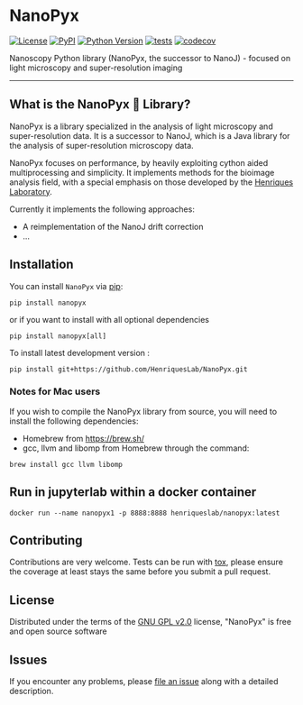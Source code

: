 # NanoPyx

[![License](https://img.shields.io/pypi/l/nanopyx.svg?color=green)](https://github.com/HenriquesLab/NanoPyx/blob/main/LICENSE)
[![PyPI](https://img.shields.io/pypi/v/nanopyx.svg?color=green)](https://pypi.org/project/nanopyx)
[![Python Version](https://img.shields.io/pypi/pyversions/nanopyx.svg?color=green)](https://python.org)
[![tests](https://github.com/HenriquesLab/NanoPyx/workflows/tests/badge.svg)](https://github.com/HenriquesLab/NanoPyx/actions)
[![codecov](https://codecov.io/gh/HenriquesLab/NanoPyx/branch/main/graph/badge.svg)](https://codecov.io/gh/HenriquesLab/NanoPyx)

Nanoscopy Python library (NanoPyx, the successor to NanoJ) - focused on light microscopy and super-resolution imaging

---

## What is the NanoPyx 🔬 Library?

NanoPyx is a library specialized in the analysis of light microscopy and super-resolution data.
It is a successor to NanoJ, which is a Java library for the analysis of super-resolution microscopy data.

NanoPyx focuses on performance, by heavily exploiting cython aided multiprocessing and simplicity. It implements methods for the bioimage analysis field, with a special emphasis on those developed by the [Henriques Laboratory](https://henriqueslab.github.io/).

Currently it implements the following approaches:

- A reimplementation of the NanoJ drift correction
- ...

## Installation

You can install `NanoPyx` via [pip]:

```shell
pip install nanopyx
```

or if you want to install with all optional dependencies

```shell
pip install nanopyx[all]
```

To install latest development version :

    pip install git+https://github.com/HenriquesLab/NanoPyx.git

### Notes for Mac users

If you wish to compile the NanoPyx library from source, you will need to install the following dependencies:

- Homebrew from https://brew.sh/
- gcc, llvm and libomp from Homebrew through the command:

```shell
brew install gcc llvm libomp
```

## Run in jupyterlab within a docker container

```shell
docker run --name nanopyx1 -p 8888:8888 henriqueslab/nanopyx:latest
```

## Contributing

Contributions are very welcome. Tests can be run with [tox], please ensure
the coverage at least stays the same before you submit a pull request.

## License

Distributed under the terms of the [GNU GPL v2.0] license,
"NanoPyx" is free and open source software

## Issues

If you encounter any problems, please [file an issue] along with a detailed description.

[gnu gpl v2.0]: http://www.gnu.org/licenses/gpl-2.0.txt
[apache software license 2.0]: http://www.apache.org/licenses/LICENSE-2.0
[mozilla public license 2.0]: https://www.mozilla.org/media/MPL/2.0/index.txt
[file an issue]: https://github.com/HenriquesLab/NanoPyx/issues
[tox]: https://tox.readthedocs.io/en/latest/
[pip]: https://pypi.org/project/pip/
[pypi]: https://pypi.org/
